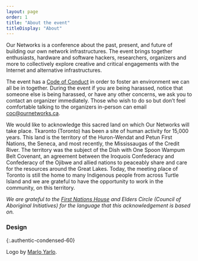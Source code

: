 ```yaml
---
layout: page
order: 1
title: "About the event"
titleDisplay: "About"
---
```


Our Networks is a conference about the past, present, and future of building our own network infrastructures. The event brings together enthusiasts, hardware and software hackers, researchers, organizers and more to collectively explore creative and critical engagements with the Internet and alternative infrastructures.

The event has a [Code of Conduct](/code-of-conduct/) in order to foster an environment we can all be in together. During the event if you are being harassed, notice that someone else is being harassed, or have any other concerns, we ask you to contact an organizer immediately. Those who wish to do so but don’t feel comfortable talking to the organizers in-person can email [coc@ournetworks.ca](mailto:coc@ournetworks.ca).

We would like to acknowledge this sacred land on which Our Networks will take place. Tkaronto (Toronto) has been a site of human activity for 15,000 years. This land is the territory of the Huron-Wendat and Petun First Nations, the Seneca, and most recently, the Mississaugas of the Credit River. The territory was the subject of the Dish with One Spoon Wampum Belt Covenant, an agreement between the Iroquois Confederacy and Confederacy of the Ojibwe and allied nations to peaceably share and care for the resources around the Great Lakes. Today, the meeting place of Toronto is still the home to many Indigenous people from across Turtle Island and we are grateful to have the opportunity to work in the community, on this territory.

_We are grateful to the [First Nations House](https://studentlife.utoronto.ca/service/first-nations-house/) and Elders Circle (Council of Aboriginal Initiatives) for the language that this acknowledgement is based on._

### Design
{:.authentic-condensed-60}

Logo by [Marlo Yarlo](https://www.instagram.com/marloyarlo/).
